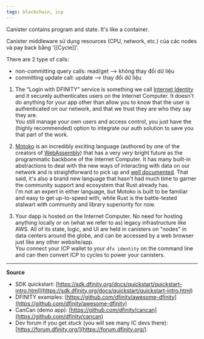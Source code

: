 ```yaml
---
tags: blockchain, icp
---
```


Canister contains program and state. It's like a container.

Canister middleware sử dụng resources (CPU, network, etc.) của các nodes và pay back bằng '[[Cycle]]'.

There are 2 type of calls:
- non-committing query calls: read/get --> không thay đổi dữ liệu
- committing update call: update --> thay đổi dữ liệu

1.  The "Login with DFINITY" service is something we call [Internet Identity](https://sdk.dfinity.org/docs/ic-identity-guide/what-is-ic-identity.html) and it securely authenticates users on the Internet Computer. It doesn't do anything for your app other than allow you to know that the user is authenticated on our network, and that we trust they are who they say they are.  
    You still manage your own users and access control, you just have the (highly recommended) option to integrate our auth solution to save you that part of the work.
    
2.  [Motoko](https://stackoverflow.blog/2020/08/24/motoko-the-language-that-turns-the-web-into-a-computer/) is an incredibly exciting language (authored by one of the creators of [WebAssembly](https://developer.mozilla.org/en-US/docs/WebAssembly)) that has a very _very_ bright future as the programmatic backbone of the Internet Computer. It has many built-in abstractions to deal with the new ways of interacting with data on our network and is straightforward to pick up and [well documented](https://sdk.dfinity.org/docs/language-guide/motoko.html). That said, it's also a brand new language that hasn't had much time to garner the community support and ecosystem that Rust already has.  
    I'm not an expert in either language, but Motoko is built to be familiar and easy to get up-to-speed with, while Rust is the battle-tested stalwart with community and library superiority for now.
    
3.  Your dapp is hosted _on_ the Internet Computer. No need for hosting anything locally or on (what we refer to as) legacy infrastructure like AWS. All of its state, logic, and UI are held in canisters on "nodes" in data centers around the globe, and can be accessed by a web browser just like any other website/app.  
    You connect your ICP wallet to your `dfx identity` on the command line and can then convert ICP to cycles to power your canisters.
    
---

**Source**
-   SDK quickstart: [https://sdk.dfinity.org/docs/quickstart/quickstart-intro.html](https://sdk.dfinity.org/docs/quickstart/quickstart-intro.html)
-   DFINITY examples: [https://github.com/dfinity/awesome-dfinity](https://github.com/dfinity/awesome-dfinity)
-   CanCan (demo app): [https://github.com/dfinity/cancan](https://github.com/dfinity/cancan)
-   Dev forum if you get stuck (you will see many IC devs there): [https://forum.dfinity.org/](https://forum.dfinity.org/)
